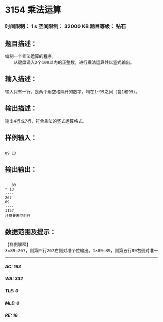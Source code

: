 # 3154 乘法运算   
### 时间限制： 1 s     空间限制： 32000 KB     题目等级： 钻石  
## 题目描述：  

<pre>
编制一个乘法运算的程序。  
　　从键盘读入2个100以内的正整数，进行乘法运算并以竖式输出。
</pre>
  
  
## 输入描述：  

<pre>
输入只有一行，是两个用空格隔开的数字，均在1~99之间（含1和99）。
</pre>
  
  
## 输出描述：  

<pre>
输出4行或7行，符合乘法的竖式运算格式。
</pre>
  
  
## 样例输入：  

<pre><code>
89 13
</code></pre>
  
  
## 输出输出：  

<pre><code>
   89  
* 13  
----  
267  
89  
----  
1157
注意要末位对齐
</code></pre>
  
  
## 数据范围及提示：  

<pre>
【样例解释】
3×89=267，则第四行267右侧对准个位输出。1×89=89，则第五行89右侧对准十位输出。267+890=1157，则1157右侧对准个位输出。
</pre>
  
  
***  

##### AC: 163  
##### WA: 332  
##### TLE: 0  
##### MLE: 0  
##### RE: 16  
